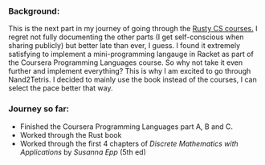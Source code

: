 ### Background:

This is the next part in my journey of going through the [Rusty CS courses.](https://github.com/AbdesamedBendjeddou/Rusty-CS)
I regret not fully documenting the other parts (I get self-conscious when sharing publicly) but better late than ever, I guess. 
I found it extremely satisfying to implement a mini-programming langauge in Racket as part of the Coursera Programming Languages course. So why not take it even further and implement everything? This is why I am excited to go through Nand2Tetris.
I decided to mainly use the book instead of the courses, I can select the pace better that way.

### Journey so far:
- Finished the Coursera Programming Languages part A, B and C.
- Worked through the Rust book
- Worked through the first 4 chapters of *Discrete Mathematics with Applications* by *Susanna Epp* (5th ed)

